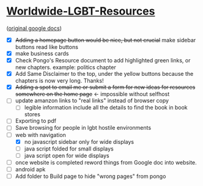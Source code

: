 
# [Worldwide-LGBT-Resources](https://pongopaws.github.io/Worldwide-LGBT-Resources/)

([original google docs](https://docs.google.com/document/d/1eLLK7EXLlJCDyJaAQXykwKjKp0m5XphUI_erLkgu8_0/edit))

- [x] ~~Adding a homepage button would be nice, 
      but not crucial~~ make sidebar buttons read like buttons
- [x] make business cards
- [x] Check Pongo's Resource document to add highlighted green links, or new chapters. 
      example: politics chapter
- [x] Add Same Disclaimer to the top, under the yellow buttons because the chapters is now very long. Thanks!
- [x] ~~Adding a spot to email me or submit a form for new ideas for resources somewhere on the home page~~ 
      <- impossible without selfhost
- [ ] update amanzon links to "real links" instead of browser copy 
  - [ ] legible information include all the details to find the book in book stores
- [ ] Exporting to pdf
- [ ] Save browsing for people in lgbt hostile environments
- [ ] web with navigation
  - [x] no javascript sidebar only for wide displays
  - [ ] java script folded for small displays
  - [ ] java script open for wide displays
- [ ] once website is completed reword things from Google doc into website.
- [ ] android apk
- [ ] Add folder to Build page to hide "wrong pages" from pongo